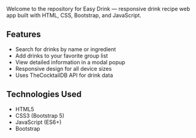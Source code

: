 
Welcome to the repository for Easy Drink — responsive drink recipe web app built with HTML, CSS, Bootstrap, and JavaScript.

## Features

- Search for drinks by name or ingredient  
- Add drinks to your favorite group list  
- View detailed information in a modal popup  
- Responsive design for all device sizes  
- Uses TheCocktailDB API for drink data  

## Technologies Used

- HTML5  
- CSS3 (Bootstrap 5)  
- JavaScript (ES6+)  
- Bootstrap



